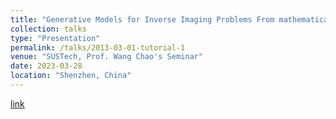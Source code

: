 ```yaml
---
title: "Generative Models for Inverse Imaging Problems From mathematical foundations to physics-driven applications"
collection: talks
type: "Presentation"
permalink: /talks/2013-03-01-tutorial-1
venue: "SUSTech, Prof. Wang Chao's Seminar"
date: 2023-03-28
location: "Shenzhen, China"
---
```


[link](http://xtwusamantha.github.io/files/Seminar-Generative_Models_for_Inverse_Imaging_Problems_From_mathematical_foundations_to_physics-driven_applications.pdf)
